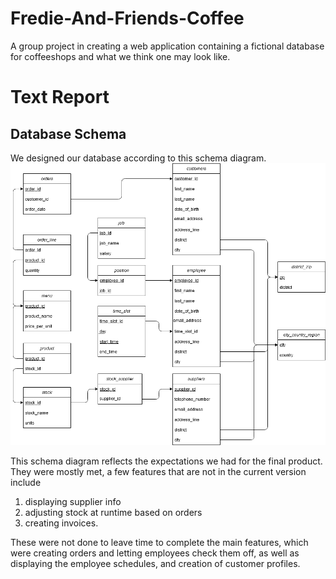 # Fredie-And-Friends-Coffee
A group project in creating a web application containing a fictional database for coffeeshops and what we think one
may look like.

# Text Report #
## Database Schema ##
We designed our database according to this schema diagram.
![schema](/schema.png "Schema")

This schema diagram reflects the expectations we had for the final product.
They were mostly met, a few features that are not in the current version include

1. displaying supplier info
2. adjusting stock at runtime based on orders
3. creating invoices.

These were not done to leave time to complete the main features,
which were creating orders and letting employees check them off, as well
as displaying the employee schedules, and creation of customer profiles.



